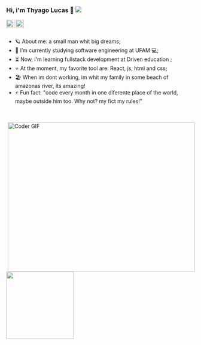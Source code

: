 ### Hi, i'm Thyago Lucas 👋 ![](https://komarev.com/ghpvc/?username=thyagolucas)


<a href="https://www.linkedin.com/in/thyagolucas/">
  <img align="left" alt="Thyago Linkedin" width="22px" src="https://cdn.jsdelivr.net/npm/simple-icons@v3/icons/linkedin.svg" />
</a>
<a href="https://api.whatsapp.com/send?phone=5592991832577">
  <img align="left" alt="Thyago Whatsapp" width="22px" src="https://cdn-icons-png.flaticon.com/512/2111/2111774.png" />
</a>


</br> </br>


- :ringed_planet: About me: a small man whit big dreams;
- 🔭 I’m currently studying software engineering at UFAM 💻;
- :hourglass_flowing_sand: Now, i'm learning fullstack development at Driven education ;
- :star: At the moment, my favorite tool are: React, js, html and css; 
- :beach_umbrella: When im dont working, im whit my family in some beach of amazonas river, its amazing!
- ⚡ Fun fact: "code every month in one diferente place of the world, maybe outside him too. Why not? my fict my rules!"

<br><br>
<img align="right" src="https://media.giphy.com/media/SWoSkN6DxTszqIKEqv/giphy.gif" alt="Coder GIF" width="500" height="400">
<img height="180em" src="https://github-readme-stats.vercel.app/api/top-langs/?username=thyagolucas&layout=compact&langs_count=7&theme=dracula"/>
<br>
